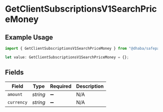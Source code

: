 # GetClientSubscriptionsV1SearchPriceMoney

## Example Usage

```typescript
import { GetClientSubscriptionsV1SearchPriceMoney } from "@dhaba/safepay-ts/models/operations";

let value: GetClientSubscriptionsV1SearchPriceMoney = {};
```

## Fields

| Field              | Type               | Required           | Description        |
| ------------------ | ------------------ | ------------------ | ------------------ |
| `amount`           | *string*           | :heavy_minus_sign: | N/A                |
| `currency`         | *string*           | :heavy_minus_sign: | N/A                |